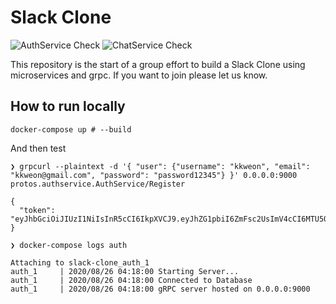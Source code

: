 # Slack Clone

![AuthService Check](https://github.com/golang-friends/slack-clone/workflows/AuthService%20Check/badge.svg)
![ChatService Check](https://github.com/golang-friends/slack-clone/workflows/ChatService%20Check/badge.svg)

This repository is the start of a group effort to build a Slack Clone using microservices and grpc. If you want to join please let us know.

## How to run locally

```shell
docker-compose up # --build
```

And then test

```text
❯ grpcurl --plaintext -d '{ "user": {"username": "kkweon", "email": "kkweon@gmail.com", "password": "password12345"} }' 0.0.0.0:9000 protos.authservice.AuthService/Register

{
  "token": "eyJhbGciOiJIUzI1NiIsInR5cCI6IkpXVCJ9.eyJhZG1pbiI6ZmFsc2UsImV4cCI6MTU5ODYwMTExMiwidXNlciI6Imtrd2VvbiJ9.T12xX4oVpmLmctiltaXaS44RPH53t91stABOIAnZjgE"
}
```

```text
❯ docker-compose logs auth

Attaching to slack-clone_auth_1
auth_1     | 2020/08/26 04:18:00 Starting Server...
auth_1     | 2020/08/26 04:18:00 Connected to Database
auth_1     | 2020/08/26 04:18:00 gRPC server hosted on 0.0.0.0:9000
```
